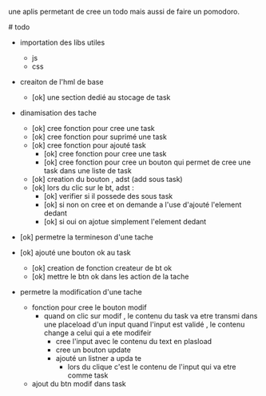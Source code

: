 une aplis permetant de cree un todo mais aussi de faire un pomodoro.

# todo
- importation des libs utiles
    - js
    - css
- creaiton de l'hml de base
    - [ok] une section dedié au stocage de task
- dinamisation des tache
    - [ok] cree fonction pour cree une task
    - [ok] cree fonction pour suprimé une task
    - [ok] cree fonction pour ajouté task
        - [ok] cree fonction pour cree une task
        - [ok] cree fonction pour cree un bouton qui permet de cree une task dans une liste de task
    - [ok] creation du bouton , adst (add sous task)
    - [ok] lors du clic sur le bt, adst :
        - [ok] verifier si il possede des sous task
        - [ok] si non on cree et on demande a l'use d'ajouté l'element dedant
        - [ok] si oui on ajotue simplement l'element dedant

- [ok] permetre la termineson d'une tache
- [ok] ajouté une bouton ok au task
    - [ok] creation de fonction createur de bt ok
    - [ok] mettre le btn ok dans les action de la tache

- permetre la modification d'une tache
    - fonction pour cree le bouton modif
        - quand on clic sur modif , le contenu du task va etre transmi dans une placeload d'un input quand l'input est validé , le contenu change a celui qui a ete modifeir
            - cree l'input avec le contenu du text en plasload
            - cree un bouton update
            - ajouté un listner a upda te 
                 - lors du clique c'est le contenu de l'input qui va etre comme task
    - ajout du btn modif dans task
